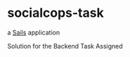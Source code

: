 # socialcops-task

a [Sails](http://sailsjs.org) application

Solution for the Backend Task Assigned

